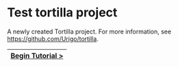 # Test tortilla project

[//]: # (head-end)


A newly created Tortilla project. For more information, see https://github.com/Urigo/tortilla.

[//]: # (foot-start)

[{]: <helper> (navStep)

| [Begin Tutorial >](.tortilla/manuals/views/step1.md) |
|----------------------:|

[}]: #